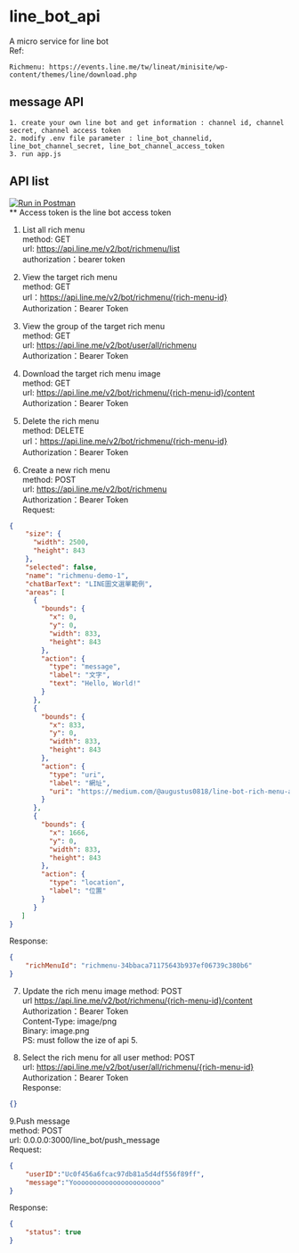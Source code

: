 # line_bot_api
A micro service for line bot <br >
Ref:
```url
Richmenu: https://events.line.me/tw/lineat/minisite/wp-content/themes/line/download.php
```

## message API
```
1. create your own line bot and get information : channel id, channel secret, channel access token
2. modify .env file parameter : line_bot_channelid, line_bot_channel_secret, line_bot_channel_access_token
3. run app.js
```

## API list
[![Run in Postman](https://run.pstmn.io/button.svg)](https://app.getpostman.com/run-collection/ebb182e53d08d766e970) <br >
** Access token is the line  bot access token <br >
1. List all rich menu <br >
method: GET <br >
url: https://api.line.me/v2/bot/richmenu/list <br >
authorization：bearer token <br >

2. View the target rich menu <br >
method: GET <br >
url：https://api.line.me/v2/bot/richmenu/{rich-menu-id} <br >
Authorization：Bearer Token

3. View the group of the target rich menu <br >
method: GET <br >
url: https://api.line.me/v2/bot/user/all/richmenu <br >
Authorization：Bearer Token <br >

4. Download the target rich menu image <br >
method: GET <br >
url: https://api.line.me/v2/bot/richmenu/{rich-menu-id}/content <br >
Authorization：Bearer Token

4. Delete the rich menu <br >
method: DELETE <br >
url：https://api.line.me/v2/bot/richmenu/{rich-menu-id} <br >
Authorization：Bearer Token

5. Create a new rich menu <br >
method: POST <br >
url: https://api.line.me/v2/bot/richmenu <br >
Authorization：Bearer Token <br >
Request: <br >
```json
{
    "size": {
      "width": 2500,
      "height": 843
    },
    "selected": false,
    "name": "richmenu-demo-1",
    "chatBarText": "LINE圖文選單範例",
    "areas": [
      {
        "bounds": {
          "x": 0,
          "y": 0,
          "width": 833,
          "height": 843
        },
        "action": {
          "type": "message",
          "label": "文字",
          "text": "Hello, World!"
        }
      },
      {
        "bounds": {
          "x": 833,
          "y": 0,
          "width": 833,
          "height": 843
        },
        "action": {
          "type": "uri",
          "label": "網址",
          "uri": "https://medium.com/@augustus0818/line-bot-rich-menu-aa5fa67ac6ae"
        }
      },
      {
        "bounds": {
          "x": 1666,
          "y": 0,
          "width": 833,
          "height": 843
        },
        "action": {
          "type": "location",
          "label": "位置"
        }
      }
   ]
}
```
Response: <br>
```json
{
    "richMenuId": "richmenu-34bbaca71175643b937ef06739c380b6"
}
```

7. Update the rich menu image
method: POST <br >
url https://api.line.me/v2/bot/richmenu/{rich-menu-id}/content <br >
Authorization：Bearer Token <br >
Content-Type: image/png <br >
Binary: image.png <br >
PS: must follow the ize of api 5. <br >

8. Select the rich menu for all user
method: POST <br >
url: https://api.line.me/v2/bot/user/all/richmenu/{rich-menu-id} <br >
Authorization：Bearer Token <br >
Response: <br>
```json
{}
```

9.Push message <br >
method: POST <br >
url: 0.0.0.0:3000/line_bot/push_message <br >
Request: <br >
```json
{
	"userID":"Uc0f456a6fcac97db81a5d4df556f89ff",
	"message":"Yoooooooooooooooooooooo"
}
```
Response: <br >
```json
{
    "status": true
}
```